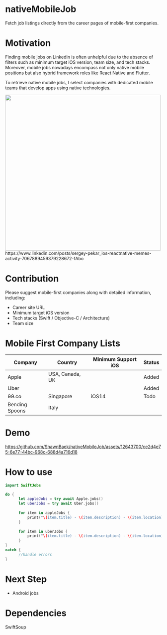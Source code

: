 # nativeMobileJob
Fetch job listings directly from the career pages of mobile-first companies.

# Motivation
Finding mobile jobs on LinkedIn is often unhelpful due to the absence of filters such as minimum target iOS version, team size, and tech stacks. Moreover, mobile jobs nowadays encompass not only native mobile positions but also hybrid framework roles like React Native and Flutter.

To retrieve native mobile jobs, I select companies with dedicated mobile teams that develop apps using native technologies.

<img src="https://github.com/ShawnBaek/nativeMobileJob/assets/12643700/5695420f-c001-48bf-a514-34d27d3f7097" width=500>
<br>
https://www.linkedin.com/posts/sergey-pekar_ios-reactnative-memes-activity-7067889459379228672-fAbo

# Contribution
Please suggest mobile-first companies along with detailed information, including:
- Career site URL
- Minimum target iOS version
- Tech stacks (Swift / Objective-C / Architecture)
- Team size

# Mobile First Company Lists
| Company        | Country         | Minimum Support iOS | Status |
|----------------|-----------------|---------------------|--------|
| Apple          | USA, Canada, UK |                     | Added  |
| Uber           |                 |                     | Added  |
| 99.co          | Singapore       | iOS14               | Todo   |
| Bending Spoons | Italy           |                     |        |

# Demo
https://github.com/ShawnBaek/nativeMobileJob/assets/12643700/ce2d4e75-6e77-44bc-968c-688d4a716d18

# How to use

```swift
import SwiftJobs

do {
      let appleJobs = try await Apple.jobs()
      let uberJobs = try await Uber.jobs()
            
      for item in appleJobs {
          print("\(item.title) - \(item.description) - \(item.location)")
      }
      
      for item in uberJobs {
          print("\(item.title) - \(item.description) - \(item.location)")
      }
}
catch {
      //handle errors
}
```

# Next Step
- Android jobs

# Dependencies
SwiftSoup

